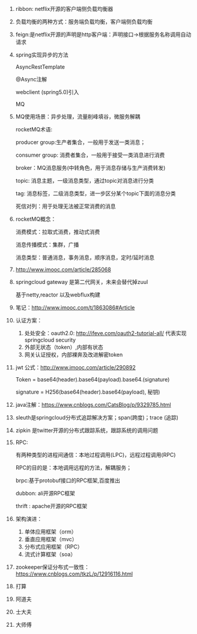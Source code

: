 1. ribbon: netflix开源的客户端侧负载均衡器

2. 负载均衡的两种方式：服务端负载均衡，客户端侧负载均衡

3. feign:是netflix开源的声明是http客户端：声明接口->根据服务名称调用自动请求

4. spring实现异步的方法

   AsyncRestTemplate

   @Async注解

   webclient (spring5.0)引入

   MQ

5. MQ使用场景：异步处理，流量削峰填谷，微服务解耦

   rocketMQ术语:

     producer group:生产者集合，一般用于发送一类消息；

     consumer group: 消费者集合，一般用于接受一类消息进行消费

     broker：MQ消息服务(中转角色，用于消息存储与生产消费转发)

     topic: 消息主题，一级消息类型，通过topic对消息进行分类

     tag: 消息标签，二级消息类型，进一步区分某个topic下面的消息分类

     死信对列：用于处理无法被正常消费的消息

6. rocketMQ概念：

   消费模式：拉取式消费，推动式消费

   消息传播模式：集群，广播

   消息类型：普通消息，事务消息，顺序消息，定时/延时消息

7. http://www.imooc.com/article/285068

8. springcloud gateway 是第二代网关，未来会替代掉zuul

   基于netty,reactor 以及webflux构建

9. 笔记：http://www.imooc.com/t/1863086#Article

10. 认证方案：

    1. 处处安全：oauth2.0: http://ifeve.com/oauth2-tutorial-all/  代表实现springcloud security
    2. 外部无状态（token）,内部有状态
    3. 网关认证授权，内部裸奔及改进解密token

11. jwt 公式：http://www.imooc.com/article/290892

    Token = base64(header).base64(payload).base64.(signature)

    signature = H256(base64(header).base64(payload), 秘钥)

12. java注解：https://www.cnblogs.com/CatsBlog/p/9329785.html

13. sleuth是springcloud分布式追踪解决方案；span(跨度)；trace (追踪)

14. zipkin 是twitter开源的分布式跟踪系统，跟踪系统的调用问题

15. RPC:

    有两种类型的进程间通信：本地过程调用(LPC)，远程过程调用(RPC)

    RPC的目的是：本地调用远程的方法，解耦服务；

    brpc:基于protobuf接口的RPC框架,百度推出

    dubbon: ali开源RPC框架

    thrift : apache开源的RPC框架

16. 架构演进：

    1. 单体应用框架（orm）
    2. 垂直应用框架（mvc）
    3. 分布式应用框架（RPC）
    4. 流式计算框架（soa）

17. zookeeper保证分布式一致性：https://www.cnblogs.com/tkzL/p/12916116.html

18. 打算

19. 阿道夫

20. 士大夫

21. 大师傅